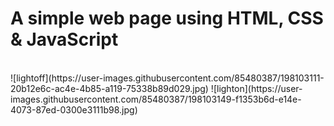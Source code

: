 <h1>A simple web page using HTML, CSS & JavaScript</h1><br>
![lightoff](https://user-images.githubusercontent.com/85480387/198103111-20b12e6c-ac4e-4b85-a119-75338b89d029.jpg)
![lighton](https://user-images.githubusercontent.com/85480387/198103149-f1353b6d-e14e-4073-87ed-0300e3111b98.jpg)
